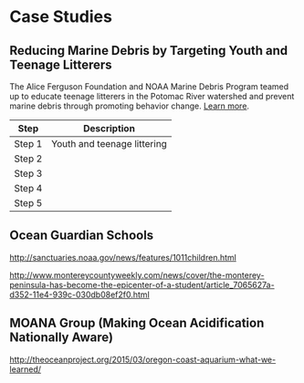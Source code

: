 # Case Studies

## Reducing Marine Debris by Targeting Youth and Teenage Litterers

The Alice Ferguson Foundation and NOAA Marine Debris Program teamed up to educate teenage litterers in the Potomac River watershed and prevent marine debris through promoting behavior change. [Learn more][1].

Step | Description 
--- | ---
Step 1 | Youth and teenage littering 
Step 2 |
Step 3 |
Step 4 | 
Step 5 |

## Ocean Guardian Schools

http://sanctuaries.noaa.gov/news/features/1011children.html

http://www.montereycountyweekly.com/news/cover/the-monterey-peninsula-has-become-the-epicenter-of-a-student/article_7065627a-d352-11e4-939c-030db08ef2f0.html

## MOANA Group (Making Ocean Acidification Nationally Aware)

http://theoceanproject.org/2015/03/oregon-coast-aquarium-what-we-learned/




[1]:http://marinedebris.noaa.gov/regional-coordination/reducing-marine-debris-targeting-youth-and-teenage-litterers
